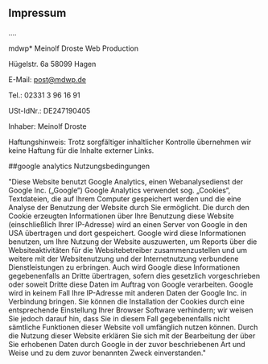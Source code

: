 <aside class="page-head">
  <h2>Impressum</h2>
  <p>....</p>
</aside>

mdwp*
Meinolf Droste Web Production

Hügelstr. 6a
58099 Hagen

E-Mail: post@mdwp.de

Tel.: 02331 3 96 16 91

USt-IdNr.: DE247190405

Inhaber:
Meinolf Droste

Haftungshinweis: Trotz sorgfältiger inhaltlicher Kontrolle
übernehmen wir keine Haftung für die Inhalte externer Links.


##google analytics Nutzungsbedingungen

"Diese Website benutzt Google Analytics, einen Webanalysedienst der Google Inc. („Google“) Google Analytics verwendet sog. „Cookies“, Textdateien, die auf Ihrem Computer gespeichert werden und die eine Analyse der Benutzung der Website durch Sie ermöglicht. Die durch den Cookie erzeugten Informationen über Ihre Benutzung diese Website (einschließlich Ihrer IP-Adresse) wird an einen Server von Google in den USA übertragen und dort gespeichert. Google wird diese Informationen benutzen, um Ihre Nutzung der Website auszuwerten, um Reports über die Websiteaktivitäten für die Websitebetreiber zusammenzustellen und um weitere mit der Websitenutzung und der Internetnutzung verbundene Dienstleistungen zu erbringen. Auch wird Google diese Informationen gegebenenfalls an Dritte übertragen, sofern dies gesetzlich vorgeschrieben oder soweit Dritte diese Daten im Auftrag von Google verarbeiten. Google wird in keinem Fall Ihre IP-Adresse mit anderen Daten der Google Inc. in Verbindung bringen. Sie können die Installation der Cookies durch eine entsprechende Einstellung Ihrer Browser Software verhindern; wir weisen Sie jedoch darauf hin, dass Sie in diesem Fall gegebenenfalls nicht sämtliche Funktionen dieser Website voll umfänglich nutzen können. Durch die Nutzung dieser Website erklären Sie sich mit der Bearbeitung der über Sie erhobenen Daten durch Google in der zuvor beschriebenen Art und Weise und zu dem zuvor benannten Zweck einverstanden."
